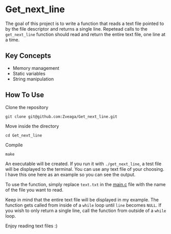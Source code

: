 # Get_next_line

The goal of this project is to write a function that reads a text file pointed to by the file descriptor and returns a single line. Repetead calls to the `get_next_line` function should read and return the entire text file, one line at a time.

## Key Concepts
- Memory management
- Static variables
- String manipulation

## How To Use
Clone the repository
```
git clone git@github.com:Zveaga/Get_next_line.git
```
Move inside the directory
```
cd Get_next_line
```
Compile
```
make
```
An executable will be created. If you run it with `./get_next_line`, a test file will be displayed to the terminal. You can use any text file of your choosing. I have this one here as an example so you can see the output.

To use the function, simply replace `text.txt` in the [main.c](https://github.com/Zveaga/Get_next_line/blob/master/main.c) file with the name of the file you want to read. 

Keep in mind that the entire text file will be displayed in my example. The function gets called from inside of a `while` loop until `line` becomes `NULL`. If you wish to only return a single line, call the function from outside of a `while` loop.

Enjoy reading text files :)
